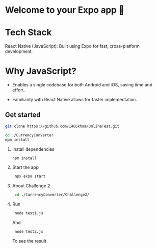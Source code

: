 # Welcome to your Expo app 👋

# Tech Stack
   React Native (JavaScript): Built using Expo for fast, cross-platform development.
# Why JavaScript?
   - Enables a single codebase for both Android and iOS, saving time and effort.
     
   - Familiarity with React Native allows for faster implementation.


## Get started
   ```bash
   git clone https://github.com/1406khoa/OnlineTest.git
   ```

   ```bash
   cd ./CurrencyConverter
   npm install
   ```


1. Install dependencies

   ```bash
   npm install
   ```

2. Start the app

   ```bash
    npx expo start
   ```
3. About Challenge 2

   ```bash
    cd ./CurrencyConverter/Challenge2/
   ```
4. Run 
   ```bash
    node test1.js 
   ```
   And
   ```bash
    node test2.js 
   ```
   To see the result

